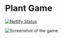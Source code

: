 # Plant Game

[![Netlify Status](https://api.netlify.com/api/v1/badges/0faa4e3a-d941-42de-a0bb-9c6ef0bea091/deploy-status)](https://app.netlify.com/sites/jovial-goldstine-5fdb5a/deploys)

![Screenshot of the game](https://i.imgur.com/8SF9tcX.png)
